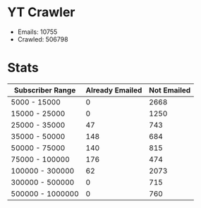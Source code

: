 # YT Crawler
- Emails: 10755
- Crawled: 506798

# Stats
| Subscriber Range  | Already Emailed | Not Emailed |
|-------|-------|-------|
| 5000 - 15000 | 0 | 2668 |
| 15000 - 25000 | 0 | 1250 |
| 25000 - 35000 | 47 | 743 |
| 35000 - 50000 | 148 | 684 |
| 50000 - 75000 | 140 | 815 |
| 75000 - 100000 | 176 | 474 |
| 100000 - 300000 | 62 | 2073 |
| 300000 - 500000 | 0 | 715 |
| 500000 - 1000000 | 0 | 760 |
